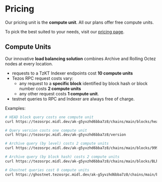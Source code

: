 # Pricing

Our pricing unit is the **compute unit**. All our plans offer free compute units.

To pick the best suited to your needs, visit our [pricing page](https://midl.dev/tezos-rpc/).

## Compute Units

Our innovative **load balancing solution** combines Archive and Rolling Octez nodes at every location.

* requests to a TzKT Indexer endpoints cost **10 compute units**
* Tezos RPC request costs vary:
  * any request to a **specific block** identified by block hash or block number costs **2 compute units**
  * any other request costs **1 compute unit**.
* testnet queries to RPC and Indexer are always free of charge.

Examples:

```bash
# HEAD block query costs one compute unit
curl https://tezosrpc.midl.dev/ak-g5yvzhd6bba7z8/chains/main/blocks/head

# Query version costs one compute unit
curl https://tezosrpc.midl.dev/ak-g5yvzhd6bba7z8/version

# Archive query (by level) costs 2 compute units
curl https://tezosrpc.midl.dev/ak-g5yvzhd6bba7z8/chains/main/blocks/999999/header

# Archive query (by block hash) costs 2 compute units
curl https://tezosrpc.midl.dev/ak-g5yvzhd6bba7z8/chains/main/blocks/BLh993Nn3BJPzFcnzuwW7ut4YxKCbFfBuZBm85bG7xRZL8jDXhb

# Ghostnet queries cost 0 compute units
curl https://ghostnet.tezosrpc.midl.dev/ak-g5yvzhd6bba7z8/chains/main/blocks/head/header
```
